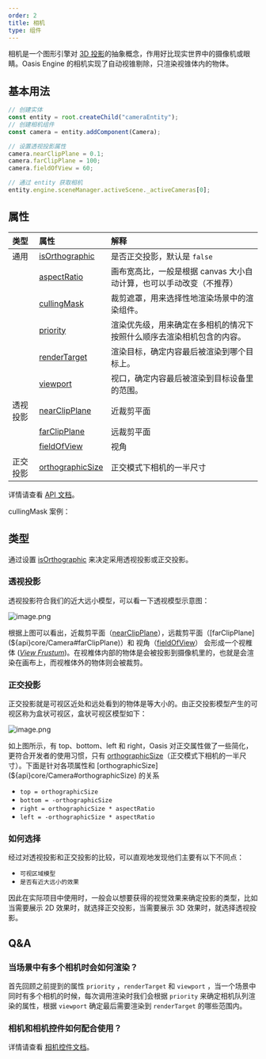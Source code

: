 ```yaml
---
order: 2
title: 相机
type: 组件
---
```


相机是一个图形引擎对 [3D 投影](https://en.wikipedia.org/wiki/3D_projection)的抽象概念，作用好比现实世界中的摄像机或眼睛。Oasis Engine 的相机实现了自动视锥剔除，只渲染视锥体内的物体。

<playground src="renderer-cull.ts"></playground>

## 基本用法

```typescript
// 创建实体
const entity = root.createChild("cameraEntity");
// 创建相机组件
const camera = entity.addComponent(Camera);

// 设置透视投影属性
camera.nearClipPlane = 0.1;
camera.farClipPlane = 100;
camera.fieldOfView = 60;

// 通过 entity 获取相机
entity.engine.sceneManager.activeScene._activeCameras[0];
```

## 属性

| 类型 | 属性 | 解释 |
| :-- | :-- | :-- |
| 通用 | [isOrthographic](${api}core/Camera#isOrthographic) | 是否正交投影，默认是 `false` |
|  | [aspectRatio](${api}core/Camera#aspectRatio) | 画布宽高比，一般是根据 canvas 大小自动计算，也可以手动改变（不推荐） |
|  | [cullingMask](${api}core/Camera#cullingMask) | 裁剪遮罩，用来选择性地渲染场景中的渲染组件。 |
|  | [priority](${api}core/Camera#priority) | 渲染优先级，用来确定在多相机的情况下按照什么顺序去渲染相机包含的内容。 |
|  | [renderTarget](${api}core/Camera#renderTarget) | 渲染目标，确定内容最后被渲染到哪个目标上。 |
|  | [viewport](${api}core/Camera#viewport) | 视口，确定内容最后被渲染到目标设备里的范围。 |
| 透视投影 | [nearClipPlane](${api}core/Camera#nearClipPlane) | 近裁剪平面 |
|  | [farClipPlane](${api}core/Camera#farClipPlane) | 远裁剪平面 |
|  | [fieldOfView](${api}core/Camera#fieldOfView) | 视角 |
| 正交投影 | [orthographicSize](${api}core/Camera#orthographicSize) | 正交模式下相机的一半尺寸 |

详情请查看 [API 文档](${api}core/Camera)。

cullingMask 案例：

<playground src="culling-mask.ts"></playground>

## 类型

通过设置 [isOrthographic](${api}core/Camera#isOrthographic) 来决定采用透视投影或正交投影。

### 透视投影

透视投影符合我们的近大远小模型，可以看一下透视模型示意图：

![image.png](https://gw.alipayobjects.com/mdn/rms_d27172/afts/img/A*isMHSpe21ZMAAAAAAAAAAAAAARQnAQ)

根据上图可以看出，近裁剪平面（[nearClipPlane](${api}core/Camera#nearClipPlane)），远裁剪平面（[farClipPlane](${api}core/Camera#farClipPlane)）和 视角（[fieldOfView](${api}core/Camera#fieldOfView)） 会形成一个视椎体 ([_View Frustum_](https://en.wikipedia.org/wiki/Viewing_frustum))。在视椎体内部的物体是会被投影到摄像机里的，也就是会渲染在画布上，而视椎体外的物体则会被裁剪。

### 正交投影

正交投影就是可视区近处和远处看到的物体是等大小的。由正交投影模型产生的可视区称为盒状可视区，盒状可视区模型如下：

![image.png](https://gw.alipayobjects.com/mdn/rms_d27172/afts/img/A*KEuGSqX-vXsAAAAAAAAAAAAAARQnAQ)

如上图所示，有 top、bottom、left 和 right，Oasis 对正交属性做了一些简化，更符合开发者的使用习惯，只有 [orthographicSize](${api}core/Camera#orthographicSize)（正交模式下相机的一半尺寸）。下面是针对各项属性和 [orthographicSize](${api}core/Camera#orthographicSize) 的关系

- `top = orthographicSize`
- `bottom = -orthographicSize`
- `right = orthographicSize * aspectRatio`
- `left = -orthographicSize * aspectRatio`

### 如何选择

经过对透视投影和正交投影的比较，可以直观地发现他们主要有以下不同点：

- `可视区域模型`
- `是否有近大远小的效果`

因此在实际项目中使用时，一般会以想要获得的视觉效果来确定投影的类型，比如当需要展示 2D 效果时，就选择正交投影，当需要展示 3D 效果时，就选择透视投影。

<playground src="ortho-switch.ts"></playground>

## Q&A

### 当场景中有多个相机时会如何渲染？

首先回顾之前提到的属性 `priority` ，`renderTarget` 和 `viewport` ，当一个场景中同时有多个相机的时候，每次调用渲染时我们会根据 `priority` 来确定相机队列渲染的属性，根据 `viewport` 确定最后需要渲染到 `renderTarget` 的哪些范围内。

<playground src="multi-viewport.ts"></playground>

### 相机和相机控件如何配合使用？

详情请查看 [相机控件文档](${docs}controls-cn)。
